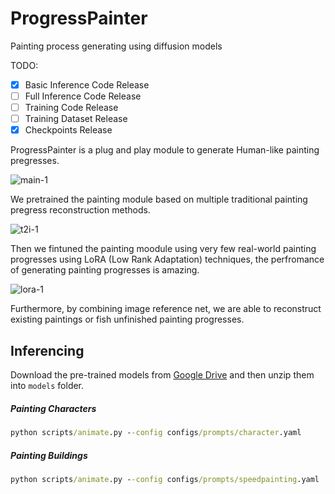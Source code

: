 # ProgressPainter

Painting process generating using diffusion models

TODO:

- [x] Basic Inference Code Release
- [ ] Full Inference Code Release
- [ ] Training Code Release
- [ ] Training Dataset Release
- [x] Checkpoints Release

ProgressPainter is a plug and play module to generate Human-like painting pregresses.

![main-1](https://p.ipic.vip/sw3mk1.png)

We pretrained the painting module based on multiple traditional painting pregress reconstruction methods.                                                                                                                                                                                                                             

![t2i-1](https://p.ipic.vip/h3zns7.png)

Then we fintuned the painting moodule using very few real-world painting progresses using LoRA (Low Rank Adaptation) techniques, the perfromance of generating painting progresses is amazing.

![lora-1](https://p.ipic.vip/vpuzau.png)

Furthermore, by combining image reference net, we are able to reconstruct existing paintings or fish unfinished painting progresses.

## Inferencing

Download the pre-trained models from [Google Drive]() and then unzip them into `models` folder.

##### Painting Characters

```cmd
python scripts/animate.py --config configs/prompts/character.yaml 
```

##### Painting Buildings

```cmd
python scripts/animate.py --config configs/prompts/speedpainting.yaml 
```

